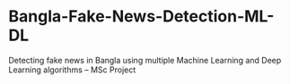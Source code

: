 # Bangla-Fake-News-Detection-ML-DL
Detecting fake news in Bangla using multiple Machine Learning and Deep Learning algorithms – MSc Project
